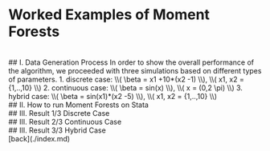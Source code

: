 # Worked Examples of Moment Forests


<br>
## I. Data Generation Process
In order to show the overall performance of the algorithm, we proceeded with three simulations based on different types of parameters.
 1. discrete case: \\( \beta = x1 +10*(x2 -1) \\), \\( x1, x2 = {1,..,10} \\)
 2. continuous case: \\( \beta = sin(x) \\), \\( x = (0,2 \pi) \\)
 3. hybrid case: \\( \beta = sin(x1)*(x2 -5) \\), \\( x1, x2 = {1,..,10} \\)



<br>
## II. How to run Moment Forests on Stata





<br>
## III. Result 1/3 Discrete Case




<br>
## III. Result 2/3 Continuous Case





<br>
## III. Result 3/3 Hybrid Case






<br>
[back](./index.md)
















